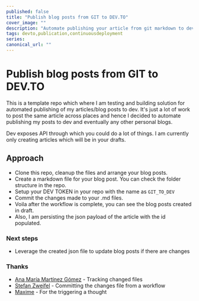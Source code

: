 ```yaml
---
published: false
title: "Publish blog posts from GIT to DEV.TO"
cover_image: ""
description: "Automate publishing your article from git markdown to dev"
tags: devto,publication,continuousdeployment
series:
canonical_url: ""
---
```


# Publish blog posts from GIT to DEV.TO

This is a template repo which where I am testing and building solution for automated publishing of my articles/blog posts to dev. It's just a lot of work to post the same article across places and hence I decided to automate publishing my posts to dev and eventually any other personal blogs.

Dev exposes API through which you could do a lot of things. I am currently only creating articles which will be in your drafts. 

## Approach
- Clone this repo, cleanup the files and arrange your blog posts.
- Create a markdown file for your blog post. You can check the folder structure in the repo.
- Setup your DEV TOKEN in your repo with the name as `GIT_TO_DEV`
- Commit the changes made to your .md files.
- Voila after the workflow is complete, you can see the blog posts created in draft. 
- Also, I am persisting the json payload of the article with the id populated.

### Next steps
- Leverage the created json file to update blog posts if there are changes


### Thanks
- [Ana María Martínez Gómez](https://github.com/Ana06/get-changed-files) - Tracking changed files
- [Stefan Zweifel](https://github.com/stefanzweifel/git-auto-commit-action) - Committing the changes file from a workflow
- [Maxime](https://dev.to/maxime1992/manage-your-dev-to-blog-posts-from-a-git-repo-and-use-continuous-deployment-to-auto-publish-update-them-143j) - For the triggering a thought

